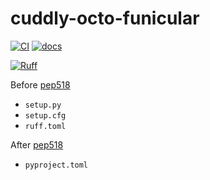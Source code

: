 # cuddly-octo-funicular

[![CI](https://github.com/yu9824/cuddly-octo-funicular/actions/workflows/CI.yaml/badge.svg)](https://github.com/yu9824/cuddly-octo-funicular/actions/workflows/CI.yaml)
[![docs](https://github.com/yu9824/cuddly-octo-funicular/actions/workflows/docs.yaml/badge.svg)](https://github.com/yu9824/cuddly-octo-funicular/actions/workflows/docs.yaml)

[![Ruff](https://img.shields.io/endpoint?url=https://raw.githubusercontent.com/astral-sh/ruff/main/assets/badge/v2.json)](https://github.com/astral-sh/ruff)

<!--
[![python_badge](https://img.shields.io/pypi/pyversions/cuddly-octo-funicular)](https://pypi.org/project/cuddly-octo-funicular/)
[![license_badge](https://img.shields.io/pypi/l/cuddly-octo-funicular)](https://pypi.org/project/cuddly-octo-funicular/)
[![PyPI version](https://badge.fury.io/py/cuddly-octo-funicular.svg)](https://pypi.org/project/cuddly-octo-funicular/)
[![Downloads](https://static.pepy.tech/badge/cuddly-octo-funicular)](https://pepy.tech/project/cuddly-octo-funicular)

[![Conda Version](https://img.shields.io/conda/vn/conda-forge/cuddly-octo-funicular.svg)](https://anaconda.org/conda-forge/cuddly-octo-funicular)
[![Conda Platforms](https://img.shields.io/conda/pn/conda-forge/cuddly-octo-funicular.svg)](https://anaconda.org/conda-forge/cuddly-octo-funicular)
-->

Before [pep518](https://peps.python.org/pep-0518/)
- `setup.py`
- `setup.cfg`
- `ruff.toml`

After [pep518](https://peps.python.org/pep-0518/)
- `pyproject.toml`
